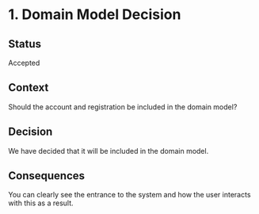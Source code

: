 # 1. Domain Model Decision

## Status

Accepted

## Context

Should the account and registration be included in the domain model?

## Decision

We have decided that it will be included in the domain model.

## Consequences

You can clearly see the entrance to the system and how the user interacts with this as a result.
